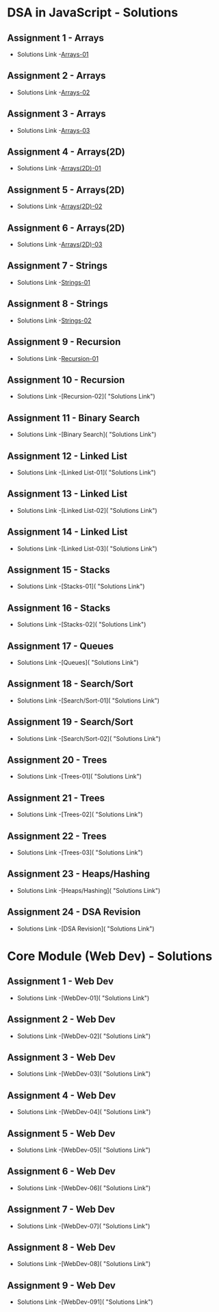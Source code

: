 # DSA in JavaScript - Solutions

## Assignment 1 - Arrays

- Solutions Link -[Arrays-01](https://github.com/MadhavSahi/FullStack-JavaScript-2022-23/tree/main/PlacementProgramAssignment_MadhavSahi/01-Arrays "Solutions Link")

## Assignment 2 - Arrays

- Solutions Link -[Arrays-02](https://github.com/MadhavSahi/FullStack-JavaScript-2022-23/tree/main/PlacementProgramAssignment_MadhavSahi/02-Arrays "Solutions Link")

## Assignment 3 - Arrays

- Solutions Link -[Arrays-03](https://github.com/MadhavSahi/FullStack-JavaScript-2022-23/tree/main/PlacementProgramAssignment_MadhavSahi/03-Arrays "Solutions Link")

## Assignment 4 - Arrays(2D)

- Solutions Link -[Arrays(2D)-01](https://github.com/MadhavSahi/FullStack-JavaScript-2022-23/tree/main/PlacementProgramAssignment_MadhavSahi/04-Arrays(2D) "Solutions Link")

## Assignment 5 - Arrays(2D)

- Solutions Link -[Arrays(2D)-02](https://github.com/MadhavSahi/FullStack-JavaScript-2022-23/tree/main/PlacementProgramAssignment_MadhavSahi/05-Arrays(2D) "Solutions Link")

## Assignment 6 - Arrays(2D)

- Solutions Link -[Arrays(2D)-03](https://github.com/MadhavSahi/FullStack-JavaScript-2022-23/tree/main/PlacementProgramAssignment_MadhavSahi/06-Arrays(2D) "Solutions Link")
## Assignment 7 - Strings

- Solutions Link -[Strings-01](https://github.com/MadhavSahi/FullStack-JavaScript-2022-23/tree/main/PlacementProgramAssignment_MadhavSahi/07-Strings "Solutions Link")
## Assignment 8 - Strings

- Solutions Link -[Strings-02](https://github.com/MadhavSahi/FullStack-JavaScript-2022-23/tree/main/PlacementProgramAssignment_MadhavSahi/08-Strings "Solutions Link")
## Assignment 9 - Recursion

- Solutions Link -[Recursion-01](https://github.com/MadhavSahi/FullStack-JavaScript-2022-23/tree/main/PlacementProgramAssignment_MadhavSahi/09-Recursion "Solutions Link")
## Assignment 10 - Recursion

- Solutions Link -[Recursion-02]( "Solutions Link")
## Assignment 11 - Binary Search

- Solutions Link -[Binary Search]( "Solutions Link")
## Assignment 12 - Linked List

- Solutions Link -[Linked List-01]( "Solutions Link")
## Assignment 13 - Linked List

- Solutions Link -[Linked List-02]( "Solutions Link")
## Assignment 14 - Linked List

- Solutions Link -[Linked List-03]( "Solutions Link")
## Assignment 15 - Stacks

- Solutions Link -[Stacks-01]( "Solutions Link")
## Assignment 16 - Stacks

- Solutions Link -[Stacks-02]( "Solutions Link")
## Assignment 17 - Queues

- Solutions Link -[Queues]( "Solutions Link")
## Assignment 18 - Search/Sort

- Solutions Link -[Search/Sort-01]( "Solutions Link")
## Assignment 19 - Search/Sort

- Solutions Link -[Search/Sort-02]( "Solutions Link")
## Assignment 20 - Trees

- Solutions Link -[Trees-01]( "Solutions Link")
## Assignment 21 - Trees

- Solutions Link -[Trees-02]( "Solutions Link")
## Assignment 22 - Trees

- Solutions Link -[Trees-03]( "Solutions Link")
## Assignment 23 - Heaps/Hashing

- Solutions Link -[Heaps/Hashing]( "Solutions Link")
## Assignment 24 - DSA Revision

- Solutions Link -[DSA Revision]( "Solutions Link")

# Core Module (Web Dev) - Solutions

## Assignment 1 - Web Dev

- Solutions Link -[WebDev-01]( "Solutions Link")
## Assignment 2 - Web Dev

- Solutions Link -[WebDev-02]( "Solutions Link")
## Assignment 3 - Web Dev

- Solutions Link -[WebDev-03]( "Solutions Link")
## Assignment 4 - Web Dev

- Solutions Link -[WebDev-04]( "Solutions Link")
## Assignment 5 - Web Dev

- Solutions Link -[WebDev-05]( "Solutions Link")
## Assignment 6 - Web Dev

- Solutions Link -[WebDev-06]( "Solutions Link")
## Assignment 7 - Web Dev

- Solutions Link -[WebDev-07]( "Solutions Link")
## Assignment 8 - Web Dev

- Solutions Link -[WebDev-08]( "Solutions Link")
## Assignment 9 - Web Dev

- Solutions Link -[WebDev-091]( "Solutions Link")
